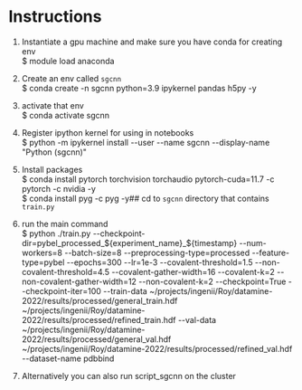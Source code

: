 # Instructions

1. Instantiate a gpu machine and make sure you have conda for creating env<br>
$ module load anaconda

2. Create an env called `sgcnn`<br>
$ conda create -n sgcnn python=3.9 ipykernel pandas h5py -y

3. activate that env<br>
$ conda activate sgcnn

4. Register ipython kernel for using in notebooks<br>
$ python -m ipykernel install --user --name sgcnn --display-name "Python (sgcnn)"

5. Install packages<br>
$ conda install pytorch torchvision torchaudio pytorch-cuda=11.7 -c pytorch -c nvidia -y<br>
$ conda install pyg -c pyg -y## cd to `sgcnn` directory that contains `train.py`

6. run the main command<br>
$ python ./train.py --checkpoint-dir=pybel_processed_${experiment_name}_${timestamp} --num-workers=8 --batch-size=8 --preprocessing-type=processed --feature-type=pybel --epochs=300 --lr=1e-3 --covalent-threshold=1.5 --non-covalent-threshold=4.5 --covalent-gather-width=16 --covalent-k=2 --non-covalent-gather-width=12 --non-covalent-k=2 --checkpoint=True --checkpoint-iter=100 --train-data ~/projects/ingenii/Roy/datamine-2022/results/processed/general_train.hdf ~/projects/ingenii/Roy/datamine-2022/results/processed/refined_train.hdf --val-data ~/projects/ingenii/Roy/datamine-2022/results/processed/general_val.hdf ~/projects/ingenii/Roy/datamine-2022/results/processed/refined_val.hdf --dataset-name pdbbind

7. Alternatively you can also run script_sgcnn on the cluster

